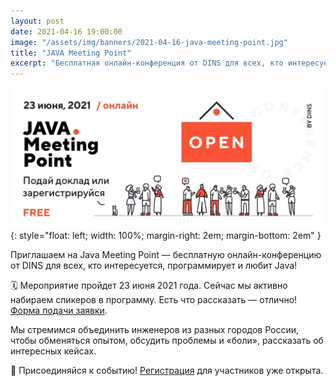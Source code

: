 ```yaml
---
layout: post
date: 2021-04-16 19:00:00
image: "/assets/img/banners/2021-04-16-java-meeting-point.jpg"
title: "JAVA Meeting Point"
excerpt: "Бесплатная онлайн-конференция от DINS для всех, кто интересуется, программирует и любит Java."
---
```


![JAVA Meeting Point](/assets/img/banners/2021-04-16-java-meeting-point.jpg){: style="float: left; width: 100%; margin-right: 2em; margin-bottom: 2em" }

Приглашаем на Java Meeting Point — бесплатную онлайн-конференцию от DINS для всех, кто интересуется, программирует и любит Java!

🗓 Мероприятие пройдет 23 июня 2021 года. Сейчас мы активно набираем спикеров в программу. Есть что рассказать — отлично! [Форма подачи заявки](https://mpoint.dins.ru/java/).

Мы стремимся объединить инженеров из разных городов России, чтобы обменяться опытом, обсудить проблемы и «боли», рассказать об интересных кейсах.

🙌 Присоединяйся к событию! [Регистрация](https://mpoint.dins.ru/java/) для участников уже открыта.